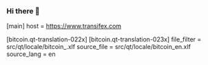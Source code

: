 ### Hi there 👋

<!--
**bogdanb0nd/bogdanb0nd** is a ✨ _special_ ✨ repository because its `README.md` (this file) appears on your GitHub profile.

Here are some ideas to get you started:

- 🔭 I’m currently working on ...
- 🌱 I’m currently learning ...
- 👯 I’m looking to collaborate on ...
- 🤔 I’m looking for help with ...
- 💬 Ask me about ...
- 📫 How to reach me: ...
- 😄 Pronouns: ...
- ⚡ Fun fact: ...
-->
[main]
host = https://www.transifex.com

[bitcoin.qt-translation-022x]
[bitcoin.qt-translation-023x]
file_filter = src/qt/locale/bitcoin_<lang>.xlf
source_file = src/qt/locale/bitcoin_en.xlf
source_lang = en
 

